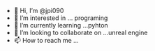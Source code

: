 - 👋 Hi, I’m @jpi090
- 👀 I’m interested in ... programing
- 🌱 I’m currently learning ...pyhton
- 💞️ I’m looking to collaborate on ...unreal engine
- 📫 How to reach me ...

<!---
jpi090/jpi090 is a ✨ special ✨ repository because its `README.md` (this file) appears on your GitHub profile.
You can click the Preview link to take a look at your changes.
--->

